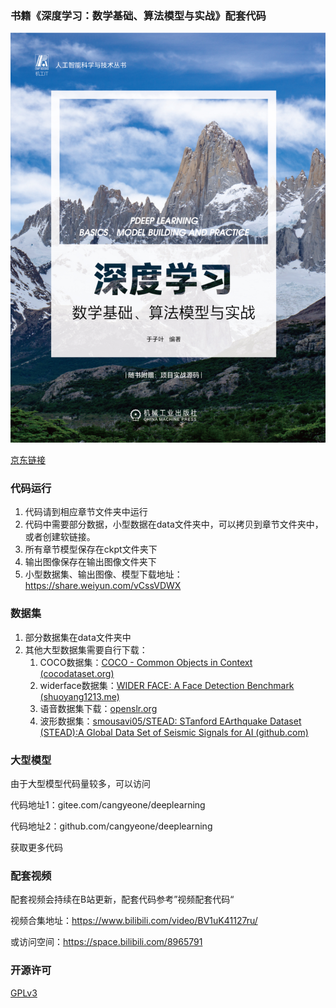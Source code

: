 ### 书籍《深度学习：数学基础、算法模型与实战》配套代码 
![封面](cover.png)

[京东链接](https://item.jd.com/10072294405560.html)
### 代码运行

1. 代码请到相应章节文件夹中运行
2. 代码中需要部分数据，小型数据在data文件夹中，可以拷贝到章节文件夹中，或者创建软链接。
3. 所有章节模型保存在ckpt文件夹下
4. 输出图像保存在输出图像文件夹下
5. 小型数据集、输出图像、模型下载地址：https://share.weiyun.com/vCssVDWX

### 数据集

1. 部分数据集在data文件夹中
2. 其他大型数据集需要自行下载：
   1. COCO数据集：[COCO - Common Objects in Context (cocodataset.org)](https://cocodataset.org/#home)
   2. widerface数据集：[WIDER FACE: A Face Detection Benchmark (shuoyang1213.me)](http://shuoyang1213.me/WIDERFACE/)
   3. 语音数据集下载：[openslr.org](http://www.openslr.org/)
   4. 波形数据集：[smousavi05/STEAD: STanford EArthquake Dataset (STEAD):A Global Data Set of Seismic Signals for AI (github.com)](https://github.com/smousavi05/STEAD)

### 大型模型

由于大型模型代码量较多，可以访问

代码地址1：gitee.com/cangyeone/deeplearning

代码地址2：github.com/cangyeone/deeplearning

获取更多代码

### 配套视频

配套视频会持续在B站更新，配套代码参考”视频配套代码“

视频合集地址：https://www.bilibili.com/video/BV1uK41127ru/

或访问空间：https://space.bilibili.com/8965791


### 开源许可

[GPLv3](LICENSE "GPLv3")
